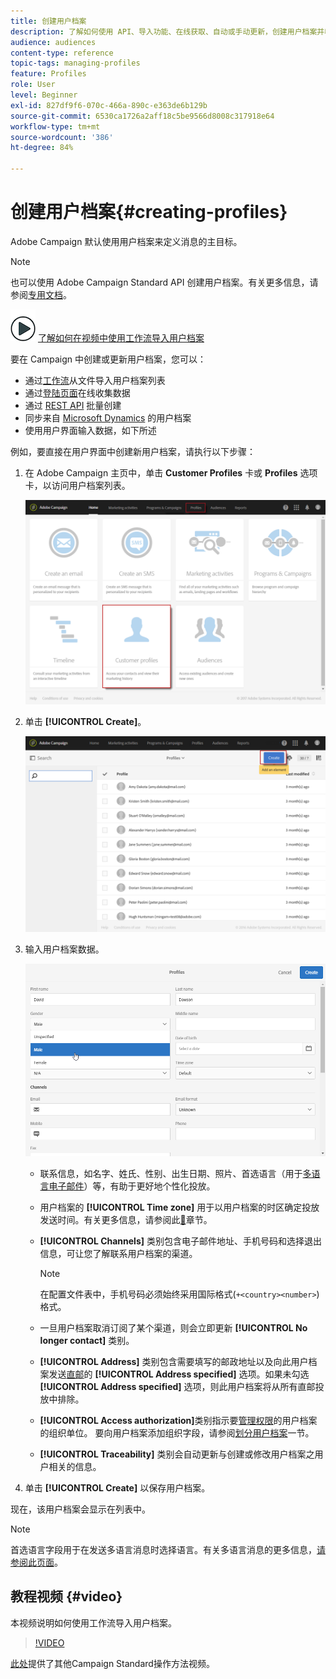 ```yaml
---
title: 创建用户档案
description: 了解如何使用 API、导入功能、在线获取、自动或手动更新，创建用户档案并收集联系人的数据。
audience: audiences
content-type: reference
topic-tags: managing-profiles
feature: Profiles
role: User
level: Beginner
exl-id: 827df9f6-070c-466a-890c-e363de6b129b
source-git-commit: 6530ca1726a2aff18c5be9566d8008c317918e64
workflow-type: tm+mt
source-wordcount: '386'
ht-degree: 84%

---
```


# 创建用户档案{#creating-profiles}

Adobe Campaign 默认使用用户档案来定义消息的主目标。

>[!NOTE]
>
>也可以使用 Adobe Campaign Standard API 创建用户档案。有关更多信息，请参阅[专用文档](../../api/using/creating-profiles-api.md)。

![](assets/do-not-localize/how-to-video.png) [了解如何在视频中使用工作流导入用户档案](#video)

要在 Campaign 中创建或更新用户档案，您可以：

* 通过[工作流](../../automating/using/creating-import-workflow-templates.md)从文件导入用户档案列表
* 通过[登陆页面](../../channels/using/getting-started-with-landing-pages.md)在线收集数据
* 通过 [REST API](../../api/using/get-started-apis.md) 批量创建
* 同步来自 [Microsoft Dynamics](../../integrating/using/d365-acs-get-started.md) 的用户档案
* 使用用户界面输入数据，如下所述

例如，要直接在用户界面中创建新用户档案，请执行以下步骤：

1. 在 Adobe Campaign 主页中，单击 **Customer Profiles** 卡或 **Profiles** 选项卡，以访问用户档案列表。

   ![](assets/profile_creation_1.png)

1. 单击 **[!UICONTROL Create]**。

   ![](assets/profile_creation.png)

1. 输入用户档案数据。

   ![](assets/profile_creation1.png)

   * 联系信息，如名字、姓氏、性别、出生日期、照片、首选语言（用于[多语言电子邮件](../../channels/using/creating-a-multilingual-email.md)）等，有助于更好地个性化投放。
   * 用户档案的 **[!UICONTROL Time zone]** 用于以用户档案的时区确定投放发送时间。有关更多信息，请参阅此[&#128279;](../../sending/using/sending-messages-at-the-recipient-s-time-zone.md)章节。
   * **[!UICONTROL Channels]** 类别包含电子邮件地址、手机号码和选择退出信息，可让您了解联系用户档案的渠道。

     >[!NOTE]
     > 在配置文件表中，手机号码必须始终采用国际格式(`+<country><number>`)格式。

   * 一旦用户档案取消订阅了某个渠道，则会立即更新 **[!UICONTROL No longer contact]** 类别。
   * **[!UICONTROL Address]** 类别包含需要填写的邮政地址以及向此用户档案发送[直邮](../../channels/using/about-direct-mail.md)的 **[!UICONTROL Address specified]** 选项。如果未勾选 **[!UICONTROL Address specified]** 选项，则此用户档案将从所有直邮投放中排除。
   * **[!UICONTROL Access authorization]**&#x200B;类别指示要[管理权限](../../administration/using/about-access-management.md)的用户档案的组织单位。 要向用户档案添加组织字段，请参阅[划分用户档案](../../administration/using/organizational-units.md#partitioning-profiles)一节。
   * **[!UICONTROL Traceability]** 类别会自动更新与创建或修改用户档案之用户相关的信息。

1. 单击 **[!UICONTROL Create]** 以保存用户档案。

现在，该用户档案会显示在列表中。

>[!NOTE]
>首选语言字段用于在发送多语言消息时选择语言。有关多语言消息的更多信息，[请参阅此页面](../../channels/using/creating-a-multilingual-email.md)。

## 教程视频 {#video}

本视频说明如何使用工作流导入用户档案。

>[!VIDEO](https://video.tv.adobe.com/v/24993?quality=12)

[此处](https://experienceleague.adobe.com/docs/campaign-standard-learn/tutorials/overview.html?lang=zh-Hans)提供了其他Campaign Standard操作方法视频。
